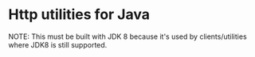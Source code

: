 <!-- Copyright Yahoo. Licensed under the terms of the Apache 2.0 license. See LICENSE in the project root. -->
# Http utilities for Java

NOTE: This must be built with JDK 8 because it's used by clients/utilities where JDK8 is still supported.
